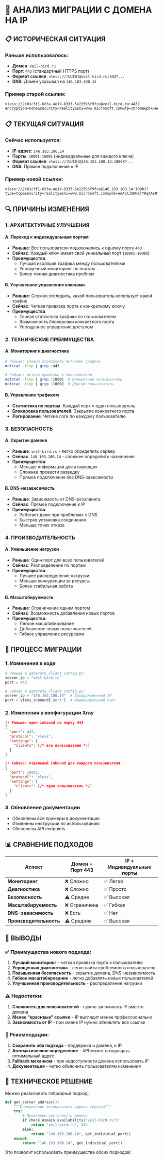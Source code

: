 # 🔄 АНАЛИЗ МИГРАЦИИ С ДОМЕНА НА IP

## 📋 **ИСТОРИЧЕСКАЯ СИТУАЦИЯ**

### Раньше использовалось:
- **Домен**: `veil-bird.ru`
- **Порт**: `443` (стандартный HTTPS порт)
- **Формат ссылки**: `vless://[UUID]@veil-bird.ru:443?...`
- **DNS**: Домен указывал на `146.103.100.14`

### Пример старой ссылки:
```
vless://2c81c3f1-6d3a-4e19-8333-5e22596f9fce@veil-bird.ru:443?encryption=none&security=reality&sni=www.microsoft.com&fp=chrome&pbk=eeA7CJSPNzlYKqXAsRfFNwtcpG2wXOtgDLPqaXBV13c&sid=2680beb40ea2fde0&spx=/&type=tcp&flow=#Mitinmen@mail.ru
```

## 📋 **ТЕКУЩАЯ СИТУАЦИЯ**

### Сейчас используется:
- **IP-адрес**: `146.103.100.14`
- **Порты**: `10001-10005` (индивидуальные для каждого ключа)
- **Формат ссылки**: `vless://[UUID]@146.103.100.14:1000X?...`
- **DNS**: Прямое подключение к IP

### Пример новой ссылки:
```
vless://2c81c3f1-6d3a-4e19-8333-5e22596f9fce@146.103.100.14:10001?type=tcp&security=reality&sni=www.microsoft.com&pbk=eeA7CJSPNzlYKqXAsRfFNwtcpG2wXOtgDLPqaXBV13c&sid=2680beb40ea2fde0&fp=chrome#Mitinmen@mail.ru
```

## 🔍 **ПРИЧИНЫ ИЗМЕНЕНИЯ**

### 1. **АРХИТЕКТУРНЫЕ УЛУЧШЕНИЯ**

#### A. Переход к индивидуальным портам
- **Раньше**: Все пользователи подключались к одному порту `443`
- **Сейчас**: Каждый ключ имеет свой уникальный порт (`10001-10005`)
- **Преимущества**:
  - Лучшая изоляция трафика между пользователями
  - Упрощенный мониторинг по портам
  - Более точная диагностика проблем

#### B. Улучшенное управление ключами
- **Раньше**: Сложно отследить, какой пользователь использует какой трафик
- **Сейчас**: Четкая привязка порта к конкретному ключу
- **Преимущества**:
  - Точная статистика трафика по пользователям
  - Возможность блокировки конкретного порта
  - Упрощенное управление доступом

### 2. **ТЕХНИЧЕСКИЕ ПРЕИМУЩЕСТВА**

#### A. Мониторинг и диагностика
```bash
# Раньше: сложно определить источник трафика
netstat -tlnp | grep :443

# Сейчас: четкая привязка к пользователю
netstat -tlnp | grep :10001  # Конкретный пользователь
netstat -tlnp | grep :10002  # Другой пользователь
```

#### B. Управление трафиком
- **Статистика по портам**: Каждый порт = один пользователь
- **Блокировка пользователей**: Закрытие конкретного порта
- **Логирование**: Четкие логи по каждому пользователю

### 3. **БЕЗОПАСНОСТЬ**

#### A. Скрытие домена
- **Раньше**: `veil-bird.ru` - легко определить сервер
- **Сейчас**: `146.103.100.14` - сложнее определить назначение
- **Преимущества**:
  - Меньше информации для атакующих
  - Сложнее провести разведку
  - Прямое подключение без DNS-зависимости

#### B. DNS-независимость
- **Раньше**: Зависимость от DNS-резолвинга
- **Сейчас**: Прямое подключение к IP
- **Преимущества**:
  - Работает даже при проблемах с DNS
  - Быстрее установка соединения
  - Меньше точек отказа

### 4. **ПРОИЗВОДИТЕЛЬНОСТЬ**

#### A. Уменьшение нагрузки
- **Раньше**: Один порт для всех пользователей
- **Сейчас**: Распределение по портам
- **Преимущества**:
  - Лучшее распределение нагрузки
  - Меньше конкуренции за ресурсы
  - Более стабильная работа

#### B. Масштабируемость
- **Раньше**: Ограничение одним портом
- **Сейчас**: Возможность добавления новых портов
- **Преимущества**:
  - Легкое масштабирование
  - Добавление новых пользователей
  - Гибкое управление ресурсами

## 🔄 **ПРОЦЕСС МИГРАЦИИ**

### 1. **Изменения в коде**
```python
# Раньше в generate_client_config.py:
server_ip = "veil-bird.ru"
port = 443

# Сейчас в generate_client_config.py:
server_ip = "146.103.100.14"  # Захардкоженный IP
port = vless_inbound['port']  # Индивидуальный порт
```

### 2. **Изменения в конфигурации Xray**
```json
// Раньше: один inbound на порту 443
{
  "port": 443,
  "protocol": "vless",
  "settings": {
    "clients": [/* все пользователи */]
  }
}

// Сейчас: отдельный inbound для каждого пользователя
{
  "port": 10001,
  "protocol": "vless", 
  "settings": {
    "clients": [/* один пользователь */]
  }
}
```

### 3. **Обновление документации**
- Обновлены все примеры в документации
- Изменены инструкции по использованию
- Обновлены API endpoints

## 📊 **СРАВНЕНИЕ ПОДХОДОВ**

| Аспект | Домен + Порт 443 | IP + Индивидуальные порты |
|--------|------------------|---------------------------|
| **Мониторинг** | ❌ Сложно | ✅ Легко |
| **Диагностика** | ❌ Сложно | ✅ Просто |
| **Безопасность** | ⚠️ Средне | ✅ Высокая |
| **Масштабируемость** | ❌ Ограничена | ✅ Гибкая |
| **DNS-зависимость** | ❌ Есть | ✅ Нет |
| **Производительность** | ⚠️ Средняя | ✅ Высокая |

## 🎯 **ВЫВОДЫ**

### ✅ **Преимущества нового подхода:**
1. **Лучший мониторинг** - четкая привязка порта к пользователю
2. **Упрощенная диагностика** - легко найти проблемного пользователя
3. **Повышенная безопасность** - скрытие домена, DNS-независимость
4. **Гибкое масштабирование** - легко добавлять новых пользователей
5. **Улучшенная производительность** - распределение нагрузки

### ⚠️ **Недостатки:**
1. **Сложность для пользователей** - нужно запоминать IP вместо домена
2. **Менее "красивые" ссылки** - IP выглядит менее профессионально
3. **Зависимость от IP** - при смене IP нужно обновлять все ссылки

### 🚀 **Рекомендации:**
1. **Сохранить оба подхода** - поддержка и домена, и IP
2. **Автоматическое определение** - API может возвращать оптимальный адрес
3. **Fallback механизм** - при недоступности домена использовать IP
4. **Документация** - четко объяснить пользователям изменения

## 🔧 **ТЕХНИЧЕСКОЕ РЕШЕНИЕ**

Можно реализовать гибридный подход:

```python
def get_server_address():
    """Определение оптимального адреса сервера"""
    try:
        # Проверяем доступность домена
        if check_domain_availability("veil-bird.ru"):
            return "veil-bird.ru", 443
        else:
            return "146.103.100.14", get_individual_port()
    except:
        return "146.103.100.14", get_individual_port()
```

Это позволит использовать преимущества обоих подходов!

